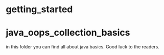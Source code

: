 # getting_started
# java_oops_collection_basics 
in this folder you can find all about java basics. Good luck to the readers. 

